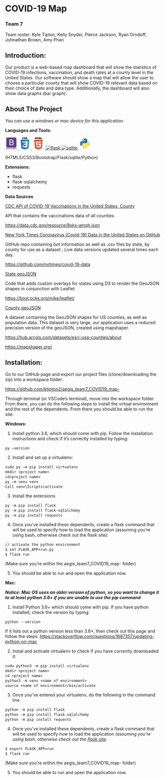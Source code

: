 # COVID-19 Map

<h3>Team 7</h3>
Team roster: Kyle Tipton, Kelly Snyder, Pierce Jackson, ​
Ryan Orndoff, Johnathan Brown, Amy Phan

## Introduction:
Our product is a web-based map dashboard that will show the statistics of COVID-19 infections, vaccination, and death rates at a county level in the United States. Our software should show a map that will allow the user to choose a particular county that will show COVID-19 relevant data based on their choice of date and data type. Additionally, the dashboard will also show data graphs (bar graph).  

## About The Project

<i>You can use a windows or mac device for this application. </i>

**Languages and Tools:**
<p> <a href="https://getbootstrap.com" target="_blank"> <img src="https://raw.githubusercontent.com/devicons/devicon/master/icons/bootstrap/bootstrap-plain-wordmark.svg" alt="bootstrap" width="40" height="40"/> </a> <a href="https://www.w3schools.com/css/" target="_blank"> <img src="https://raw.githubusercontent.com/devicons/devicon/master/icons/css3/css3-original-wordmark.svg" alt="css3" width="40" height="40"/> </a> <a href="https://www.w3.org/html/" target="_blank"> <img src="https://raw.githubusercontent.com/devicons/devicon/master/icons/html5/html5-original-wordmark.svg" alt="html5" width="40" height="40"/> </a> <a href="https://flask.palletsprojects.com/" target="_blank"> <img src="https://d2knvm16wkt3ia.cloudfront.net/assets/svg-icon/flask.svg" alt="flask" width="40" height="40"/> </a><a href="https://www.sqlite.org/index.html" target="_blank"> <img src="https://user-images.githubusercontent.com/33158051/103467186-7b6a8900-4d1a-11eb-9907-491064bc8458.png" alt="sqlite" width="40" height="40"/> </a> <a href="https://www.python.org" target="_blank"> <img src="https://raw.githubusercontent.com/devicons/devicon/master/icons/python/python-original.svg" alt="python" width="40" height="40"/> </a></p>

(HTML5/CSS3/Bootstrap/Flask/sqlite/Python)


**Extensions:**
- flask
- flask-sqlalchemy
- requests

**Data Sources**

<u>CDC API of COVID-19 Vaccinations in the United States, County​</u>

API that contains the vaccinations data of all counties.

https://data.cdc.gov/resource/8xkx-amqh.json

<u>New York Times Coronavirus (Covid-19) Data in the United States on GitHub​</u>

GitHub repo containing bot information as well as .csv files by state, by county for use as a dataset ; Live data versions updated several times each day​.

https://github.com/nytimes/covid-19-data    

<u>State geoJSON </u>

Code that adds custom overlays for states using D3 to render the GeoJSON shapes in conjunction with Leaflet. 

https://bost.ocks.org/mike/leaflet/ 

<u>County geoJSON </u>

A dataset containing the GeoJSON shapes for US counties, as well as population data. This dataset is very large, our application uses a reduced precision version of the geoJSON, created using  mapshaper. 

https://hub.arcgis.com/datasets/esri::usa-counties/about 

https://mapshaper.org/ 

## Installation:

Go to our GitHub page and export our project files (clone/downloading the zip) into a workspace folder: 

https://github.com/ktipton2/aegis_team7_COVID19_map-  
 
Through terminal (or VSCode’s terminal), move into the workspace folder. From there, you can do the following steps to install the virtual environment and the rest of the dependents. From there you should be able to run the site: 

**Windows:**

1. Install python 3.6, which should come with pip. Follow the installation instructions and check if it’s correctly installed by typing: 
```
py –version 
```
2. Install and set up a virtualenv: 
```
sudo py –m pip install virtualenv 
mkdir <project name> 
cd<project name> 
py –m venv venv 
Call venv\Scripts\activate
```

3. Install the extensions 
```
py -m pip install flask 
py -m pip install flask-sqlalchemy 
py -m pip install requests 
```

4. Once you’ve installed these dependents, create a flask command that will be used to specify how to load the application (assuming you’re using bash, otherwise check out the flask site): 
```
// activate the python environment 
$ set FLASK_APP=run.py 
$ flask run 
```
(Make sure you’re within the aegis_team7_COVID19_map- folder) 

5. You should be able to run and open the application now. 

**Mac:**

***Notice: Mac OS uses an older version of python, so you want to change it to at least python 3.6+ if you are unable to use the pip command***

1. Install Python 3.6+ which should come with pip. If you have python installed, check the version by typing:
```
python --version
```

If it lists out a python version less than 3.6+, then check out this page and follow the steps:
    https://stackoverflow.com/questions/1687357/updating-python-on-mac


2. Instal and activate virtualenv to check if you have correctly downloaded it:
```
sudo python3 -m pip install virtualenv
mkdir <project name>
cd <project name>
python3 -m venv <name of environment>
source <name of environment>/bin/activate
```

3. Once you've entered your virtualenv, do the following in the command line 

```
python -m pip install flask
python -m pip install flask-sqlalchemy
python -m pip install requests
```
4. Once you've installed these dependents, create a flask command that will be used to specify how to load the application <i>(assuming you're using bash, otherwise check out the [flask site](https://flask.palletsprojects.com/en/2.0.x/cli/)</i>:
```
$ export FLASK_APP=run
$ flask run
```
(Make sure you’re within the aegis_team7_COVID19_map- folder)

5. You should be able to run and open the application now.


####
